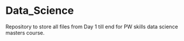# Data_Science
Repository to store all files from Day 1 till end for PW skills data science masters course.
